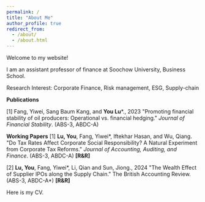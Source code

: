 ```yaml
---
permalink: /
title: "About Me"
author_profile: true
redirect_from: 
  - /about/
  - /about.html
---
```


Welcome to my website!

I am an assistant professor of finance at Soochow University, Business School.

Research Interest: Corporate Finance, Risk management, ESG, Supply-chain

**Publications**

[1] Fang, Yiwei, Sang Baum Kang, and **You Lu***., 2023 "Promoting financial stability of oil producers: Operational vs. financial hedging." _Journal of Financial Stability_. (ABS-3, ABDC-A)

**Working Papers**
[1] **Lu, You**, Fang, Yiwei*, Iftekhar Hasan, and Wu, Qiang. "Do Tax Rates Affect Corporate Social Responsibility? A Natural Experiment from Corporate Tax Reforms." _Journal of Accounting, Auditing, and Finance_. (ABS-3, ABDC-A) **[R&R]**

[2] **Lu, You**, Fang, Yiwei*, Li, Qian and Sun, Jiong., 2024 "The Wealth Effect of Supplier IPOs along the Supply Chain." The British Accounting Review. (ABS-3, ABDC-A*) **[R&R]**

Here is my CV.


